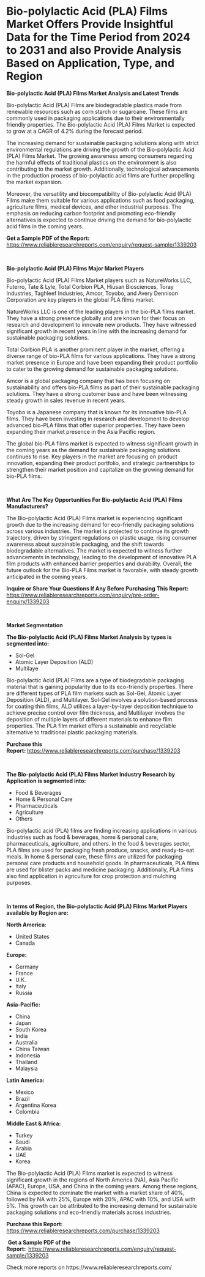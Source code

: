 <p><h1>Bio-polylactic Acid (PLA) Films Market Offers Provide Insightful Data for the Time Period from 2024 to 2031 and also Provide Analysis Based on Application, Type, and Region</h1></p><p><strong>Bio-polylactic Acid (PLA) Films Market Analysis and Latest Trends</strong></p>
<p><p>Bio-polylactic Acid (PLA) Films are biodegradable plastics made from renewable resources such as corn starch or sugarcane. These films are commonly used in packaging applications due to their environmentally friendly properties. The Bio-polylactic Acid (PLA) Films Market is expected to grow at a CAGR of 4.2% during the forecast period.</p><p>The increasing demand for sustainable packaging solutions along with strict environmental regulations are driving the growth of the Bio-polylactic Acid (PLA) Films Market. The growing awareness among consumers regarding the harmful effects of traditional plastics on the environment is also contributing to the market growth. Additionally, technological advancements in the production process of bio-polylactic acid films are further propelling the market expansion.</p><p>Moreover, the versatility and biocompatibility of Bio-polylactic Acid (PLA) Films make them suitable for various applications such as food packaging, agriculture films, medical devices, and other industrial purposes. The emphasis on reducing carbon footprint and promoting eco-friendly alternatives is expected to continue driving the demand for bio-polylactic acid films in the coming years.</p></p>
<p><strong>Get a Sample PDF of the Report:&nbsp;</strong> <a href="https://www.reliableresearchreports.com/enquiry/request-sample/1339203">https://www.reliableresearchreports.com/enquiry/request-sample/1339203</a></p>
<p>&nbsp;</p>
<p><strong>Bio-polylactic Acid (PLA) Films Major Market Players</strong></p>
<p><p>Bio-polylactic Acid (PLA) Films Market players such as NatureWorks LLC, Futerro, Tate & Lyle, Total Corbion PLA, Hiusan Biosciences, Toray Industries, Taghleef Industries, Amcor, Toyobo, and Avery Dennison Corporation are key players in the global PLA films market.</p><p>NatureWorks LLC is one of the leading players in the bio-PLA films market. They have a strong presence globally and are known for their focus on research and development to innovate new products. They have witnessed significant growth in recent years in line with the increasing demand for sustainable packaging solutions.</p><p>Total Corbion PLA is another prominent player in the market, offering a diverse range of bio-PLA films for various applications. They have a strong market presence in Europe and have been expanding their product portfolio to cater to the growing demand for sustainable packaging solutions.</p><p>Amcor is a global packaging company that has been focusing on sustainability and offers bio-PLA films as part of their sustainable packaging solutions. They have a strong customer base and have been witnessing steady growth in sales revenue in recent years.</p><p>Toyobo is a Japanese company that is known for its innovative bio-PLA films. They have been investing in research and development to develop advanced bio-PLA films that offer superior properties. They have been expanding their market presence in the Asia Pacific region.</p><p>The global bio-PLA films market is expected to witness significant growth in the coming years as the demand for sustainable packaging solutions continues to rise. Key players in the market are focusing on product innovation, expanding their product portfolio, and strategic partnerships to strengthen their market position and capitalize on the growing demand for bio-PLA films.</p></p>
<p>&nbsp;</p>
<p><strong>What Are The Key Opportunities For Bio-polylactic Acid (PLA) Films Manufacturers?</strong></p>
<p><p>The Bio-polylactic Acid (PLA) Films market is experiencing significant growth due to the increasing demand for eco-friendly packaging solutions across various industries. The market is projected to continue its growth trajectory, driven by stringent regulations on plastic usage, rising consumer awareness about sustainable packaging, and the shift towards biodegradable alternatives. The market is expected to witness further advancements in technology, leading to the development of innovative PLA film products with enhanced barrier properties and durability. Overall, the future outlook for the Bio-PLA Films market is favorable, with steady growth anticipated in the coming years.</p></p>
<p><strong>Inquire or Share Your Questions If Any Before Purchasing This Report:</strong> <a href="https://www.reliableresearchreports.com/enquiry/pre-order-enquiry/1339203">https://www.reliableresearchreports.com/enquiry/pre-order-enquiry/1339203</a></p>
<p>&nbsp;</p>
<p><strong>Market Segmentation</strong></p>
<p><strong>The Bio-polylactic Acid (PLA) Films Market Analysis by types is segmented into:</strong></p>
<p><ul><li>Sol-Gel</li><li>Atomic Layer Deposition (ALD)</li><li>Multilaye</li></ul></p>
<p><p>Bio-polylactic Acid (PLA) Films are a type of biodegradable packaging material that is gaining popularity due to its eco-friendly properties. There are different types of PLA film markets such as Sol-Gel, Atomic Layer Deposition (ALD), and Multilayer. Sol-Gel involves a solution-based process for coating thin films, ALD utilizes a layer-by-layer deposition technique to achieve precise control over film thickness, and Multilayer involves the deposition of multiple layers of different materials to enhance film properties. The PLA film market offers a sustainable and recyclable alternative to traditional plastic packaging materials.</p></p>
<p><strong>Purchase this Report:&nbsp;</strong><a href="https://www.reliableresearchreports.com/purchase/1339203">https://www.reliableresearchreports.com/purchase/1339203</a></p>
<p>&nbsp;</p>
<p><strong>The Bio-polylactic Acid (PLA) Films Market Industry Research by Application is segmented into:</strong></p>
<p><ul><li>Food & Beverages</li><li>Home & Personal Care</li><li>Pharmaceuticals</li><li>Agriculture</li><li>Others</li></ul></p>
<p><p>Bio-polylactic acid (PLA) films are finding increasing applications in various industries such as food & beverages, home & personal care, pharmaceuticals, agriculture, and others. In the food & beverages sector, PLA films are used for packaging fresh produce, snacks, and ready-to-eat meals. In home & personal care, these films are utilized for packaging personal care products and household goods. In pharmaceuticals, PLA films are used for blister packs and medicine packaging. Additionally, PLA films also find application in agriculture for crop protection and mulching purposes.</p></p>
<p>&nbsp;</p>
<p><strong>In terms of Region, the Bio-polylactic Acid (PLA) Films Market Players available by Region are:</strong></p>
<p>
    <p> <strong> North America: </strong>
        <ul>
            <li>United States</li>
            <li>Canada</li>
        </ul>
        </p> 
    <p> <strong> Europe: </strong>
        <ul>
            <li>Germany</li>
            <li>France</li>
            <li>U.K.</li>
            <li>Italy</li>
            <li>Russia</li>
        </ul>
        </p> 
    <p> <strong> Asia-Pacific: </strong>
        <ul>
            <li>China</li>
            <li>Japan</li>
            <li>South Korea</li>
            <li>India</li>
            <li>Australia</li>
            <li>China Taiwan</li>
            <li>Indonesia</li>
            <li>Thailand</li>
            <li>Malaysia</li>
        </ul>
        </p> 
    <p> <strong> Latin America: </strong>
        <ul>
            <li>Mexico</li>
            <li>Brazil</li>
            <li>Argentina Korea</li>
            <li>Colombia</li>
        </ul>
        </p> 
    <p> <strong> Middle East & Africa: </strong>
        <ul>
            <li>Turkey</li>
            <li>Saudi</li>
            <li>Arabia</li>
            <li>UAE</li>
            <li>Korea</li>
        </ul>
    </p>
    </p>
<p><p>The Bio-polylactic Acid (PLA) Films market is expected to witness significant growth in the regions of North America (NA), Asia Pacific (APAC), Europe, USA, and China in the coming years. Among these regions, China is expected to dominate the market with a market share of 40%, followed by NA with 25%, Europe with 20%, APAC with 10%, and USA with 5%. This growth can be attributed to the increasing demand for sustainable packaging solutions and eco-friendly materials across industries.</p></p>
<p><strong>Purchase this Report: </strong><a href="https://www.reliableresearchreports.com/purchase/1339203">https://www.reliableresearchreports.com/purchase/1339203</a></p>
<p>&nbsp;<strong>Get a Sample PDF of the Report:&nbsp;&nbsp;</strong><a href="https://www.reliableresearchreports.com/enquiry/request-sample/1339203">https://www.reliableresearchreports.com/enquiry/request-sample/1339203</a></p>
<p><strong></strong></p>
<p>Check more reports on https://www.reliableresearchreports.com/</p>